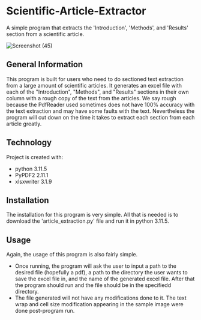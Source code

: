 # Scientific-Article-Extractor
A simple program that extracts the 'Introduction', 'Methods', and 'Results' section from a scientific article. 

![Screenshot (45)](https://github.com/HarithAl-Obaidi/Scientific-Article-Extractor/assets/151098129/c3ea590a-1a5f-4164-9ede-ac3587b32c1d)
## General Information
This program is built for users who need to do sectioned text extraction from a large amount of scientific articles. It generates an excel file with each of the "Introduction", "Methods", and "Results" sections in their own column with a rough copy of the text from the articles. We say rough because the PdfReader used sometimes does not have 100% accuracy with the text extraction and may have some faults with the text. Nevertheless the program will cut down on the time it takes to extract each section from each article greatly.
## Technology
Project is created with:
* python 3.11.5
* PyPDF2 2.11.1
* xlsxwriter 3.1.9
## Installation
The installation for this program is very simple. All that is needed is to download the 'article_extraction.py' file and run it in python 3.11.5.
## Usage
Again, the usage of this program is also fairly simple.
* Once running, the program will ask the user to input a path to the desired file (hopefully a pdf), a path to the directory the user wants to save the excel file in, and the name of the generated excel file. After that the program should run and the file should be in the specifiedd directory.
* The file generated will not have any modifications done to it. The text wrap and cell size modification appearing in the sample image were done post-program run.
